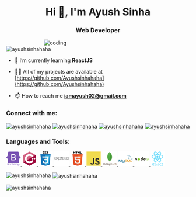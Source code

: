 <h1 align="center">Hi 👋, I'm Ayush Sinha</h1>
<h3 align="center">Web Developer</h3>
<img align="right" alt="coding" width="400" src="https://camo.githubusercontent.com/cae12fddd9d6982901d82580bdf321d81fb299141098ca1c2d4891870827bf17/68747470733a2f2f6d69726f2e6d656469756d2e636f6d2f6d61782f313336302f302a37513379765349765f7430696f4a2d5a2e676966">

<p align="left"> <img src="https://komarev.com/ghpvc/?username=ayushsinhahaha&label=Profile%20views&color=0e75b6&style=flat" alt="ayushsinhahaha" /> </p>

- 🌱 I’m currently learning **ReactJS**

- 👨‍💻 All of my projects are available at [https://github.com/Ayushsinhahaha](https://github.com/Ayushsinhahaha)

- 📫 How to reach me **iamayush02@gmail.com**

<h3 align="left">Connect with me:</h3>
<p align="left">
<a href="https://linkedin.com/in/ayushsinhahaha" target="blank"><img align="center" src="https://raw.githubusercontent.com/rahuldkjain/github-profile-readme-generator/master/src/images/icons/Social/linked-in-alt.svg" alt="ayushsinhahaha" height="30" width="40" /></a>
<a href="https://www.codechef.com/users/ayushsinhahaha" target="blank"><img align="center" src="https://cdn.jsdelivr.net/npm/simple-icons@3.1.0/icons/codechef.svg" alt="ayushsinhahaha" height="30" width="40" /></a>
<a href="https://www.hackerrank.com/ayushsinhahaha" target="blank"><img align="center" src="https://raw.githubusercontent.com/rahuldkjain/github-profile-readme-generator/master/src/images/icons/Social/hackerrank.svg" alt="ayushsinhahaha" height="30" width="40" /></a>
<a href="https://www.leetcode.com/ayushsinhahaha" target="blank"><img align="center" src="https://raw.githubusercontent.com/rahuldkjain/github-profile-readme-generator/master/src/images/icons/Social/leet-code.svg" alt="ayushsinhahaha" height="30" width="40" /></a>
</p>

<h3 align="left">Languages and Tools:</h3>
<p align="left"> <a href="https://getbootstrap.com" target="_blank" rel="noreferrer"> <img src="https://raw.githubusercontent.com/devicons/devicon/master/icons/bootstrap/bootstrap-plain-wordmark.svg" alt="bootstrap" width="40" height="40"/> </a> <a href="https://www.w3schools.com/cpp/" target="_blank" rel="noreferrer"> <img src="https://raw.githubusercontent.com/devicons/devicon/master/icons/cplusplus/cplusplus-original.svg" alt="cplusplus" width="40" height="40"/> </a> <a href="https://www.w3schools.com/css/" target="_blank" rel="noreferrer"> <img src="https://raw.githubusercontent.com/devicons/devicon/master/icons/css3/css3-original-wordmark.svg" alt="css3" width="40" height="40"/> </a> <a href="https://expressjs.com" target="_blank" rel="noreferrer"> <img src="https://raw.githubusercontent.com/devicons/devicon/master/icons/express/express-original-wordmark.svg" alt="express" width="40" height="40"/> </a> <a href="https://www.w3.org/html/" target="_blank" rel="noreferrer"> <img src="https://raw.githubusercontent.com/devicons/devicon/master/icons/html5/html5-original-wordmark.svg" alt="html5" width="40" height="40"/> </a> <a href="https://developer.mozilla.org/en-US/docs/Web/JavaScript" target="_blank" rel="noreferrer"> <img src="https://raw.githubusercontent.com/devicons/devicon/master/icons/javascript/javascript-original.svg" alt="javascript" width="40" height="40"/> </a> <a href="https://www.mongodb.com/" target="_blank" rel="noreferrer"> <img src="https://raw.githubusercontent.com/devicons/devicon/master/icons/mongodb/mongodb-original-wordmark.svg" alt="mongodb" width="40" height="40"/> </a> <a href="https://www.mysql.com/" target="_blank" rel="noreferrer"> <img src="https://raw.githubusercontent.com/devicons/devicon/master/icons/mysql/mysql-original-wordmark.svg" alt="mysql" width="40" height="40"/> </a> <a href="https://nodejs.org" target="_blank" rel="noreferrer"> <img src="https://raw.githubusercontent.com/devicons/devicon/master/icons/nodejs/nodejs-original-wordmark.svg" alt="nodejs" width="40" height="40"/> </a> <a href="https://reactjs.org/" target="_blank" rel="noreferrer"> <img src="https://raw.githubusercontent.com/devicons/devicon/master/icons/react/react-original-wordmark.svg" alt="react" width="40" height="40"/> </a> </p>

<p><img align="left" src="https://github-readme-stats.vercel.app/api/top-langs?username=ayushsinhahaha&show_icons=true&locale=en&layout=compact" alt="ayushsinhahaha" /></p>

<p>&nbsp;<img align="center" src="https://github-readme-stats.vercel.app/api?username=ayushsinhahaha&show_icons=true&locale=en" alt="ayushsinhahaha" /></p>

<p><img align="center" src="https://github-readme-streak-stats.herokuapp.com/?user=ayushsinhahaha&" alt="ayushsinhahaha" /></p>
